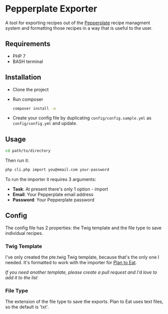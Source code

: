# Pepperplate Exporter
A tool for exporting recipes out of the [Pepperplate](http://www.pepperplate.com/) recipe managment system and formatting those recipes in a way that is useful to the user.

## Requirements

* PHP 7
* BASH terminal

## Installation

- Clone the project

- Run composer 

  ```bash
  composer install -o
  ```

- Create your config file by duplicating ```config/config.sample.yml``` as ```config/config.yml``` and update.

## Usage

```bash
cd path/to/directory
```

Then run it:

```bash
php cli.php import you@email.com your-password
```

To run the importer it requires 3 arguments:

- **Task**: At present there's only 1 option - import
- **Email**: Your Pepperplate email address
- **Password**: Your Pepperplate password

## Config

The config file has 2 properties: the Twig template and the file type to save individual recipes.

### Twig Template

I've only created the pte.twig Twig template, because that's the only one I needed. It's formatted to work with the importer for [Plan to Eat](https://www.plantoeat.com/). 

*If you need another template, please create a pull request and I'd love to add it to the list*

### File Type

The extension of the file type to save the exports. Plan to Eat uses text files, so the default is 'txt'.